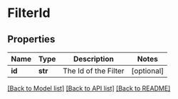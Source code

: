 # FilterId

## Properties
Name | Type | Description | Notes
------------ | ------------- | ------------- | -------------
**id** | **str** | The Id of the Filter | [optional] 

[[Back to Model list]](../README.md#documentation-for-models) [[Back to API list]](../README.md#documentation-for-api-endpoints) [[Back to README]](../README.md)


